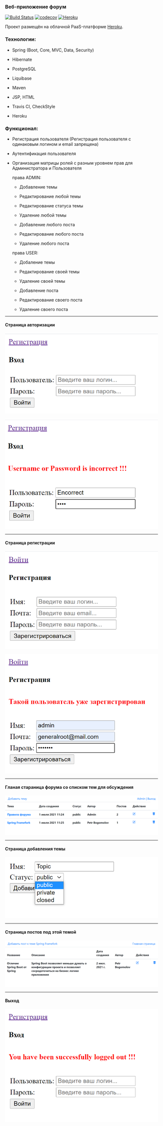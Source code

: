 ### Веб-приложение форум
[![Build Status](https://app.travis-ci.com/PetrBogomolov/job4j_forum.svg?branch=master)](https://app.travis-ci.com/PetrBogomolov/job4j_forum)
[![codecov](https://codecov.io/gh/PetrBogomolov/job4j_forum/branch/master/graph/badge.svg?token=CZVLJEON4F)](https://codecov.io/gh/PetrBogomolov/job4j_forum)
[![Heroku](https://heroku-badge.herokuapp.com/?app=heroku-badge)](https://spring-boot-forum-12232.herokuapp.com)

Проект размещён на облачной PaaS-платформе [Heroku](https://spring-boot-forum-12232.herokuapp.com).

### Технологии:
 
 * Spring (Boot, Core, MVC, Data, Security)
 
 * Hibernate
 
 * PostgreSQL
 
 * Liquibase
 
 * Maven
 
 * JSP, HTML
 
 * Travis CI, CheckStyle
 
 * Heroku
 
### Функционал:
 
 * Регистрация пользователя
 (Регистрация пользователя с одинаковым логином и email запрещена)
 
 * Аутентификация пользователя
 
 * Организация матрицы ролей с разным уровнем 
 прав для Администратора и Пользователя
 
   права ADMIN:
   
   - Добавление темы
   
   - Редактирование любой темы
   
   - Редактирование статуса темы
   
   - Удаление любой темы
   
   - Добавление любого поста
   
   - Редактирование любого поста
   
   - Удаление любого поста
   
   права USER:
   
   - Добаление темы
   
   - Редактирование своей темы
   
   - Удаление своей темы
   
   - Добавление поста
      
   - Редактирование своего поста
      
   - Удаление своего поста
   
-----------------------------------------------
   
#### Страница авторизации
![ScreenShot](images/auth.png)
   
![ScreenShot](images/autherror.png)

------------------------------------------------
   
#### Страница регистрации
![ScreenShot](images/reg.png)
   
![ScreenShot](images/regerror.png)

------------------------------------------------
   
#### Гланая стараница форума со списком тем для обсуждения
![ScreenShot](images/home.png)

-------------------------------------------------
   
#### Страница добавления темы
![ScreenShot](images/addtopic.png)

---------------------------------------------------
   
#### Страница постов под этой темой
![ScreenShot](images/posts.png)

-------------------------------------------------------
   
#### Выход
![ScreenShot](images/exit.png)
 